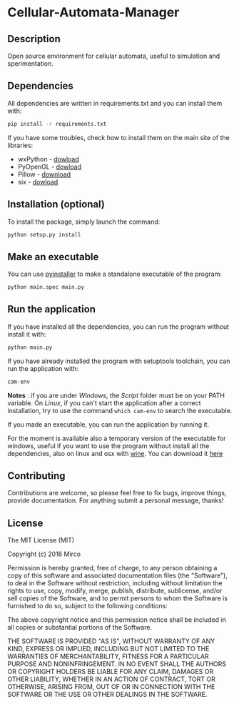 Cellular-Automata-Manager
=========================

## Description
Open source environment for cellular automata, useful to simulation and sperimentation.

## Dependencies

All dependencies are written in requirements.txt and you can install them with:
```bash
pip install -r requirements.txt
```

If you have some troubles, check how to install them on the main site of the libraries:
* wxPython - [dowload](http://www.wxpython.org/download.php#stable)
* PyOpenGL - [dowload](http://pyopengl.sourceforge.net)
* Pillow - [download](http://python-pillow.org)
* six - [dowload](https://pypi.python.org/pypi/six)

## Installation (optional)

To install the package, simply launch the command:
```bash
python setup.py install
```

## Make an executable

You can use [pyinstaller](http://www.pyinstaller.org/) to make a standalone executable of the program:
```bash
python main.spec main.py
```

## Run the application

If you have installed all the dependencies, you can run the program without install it with:
```bash
python main.py
```

If you have already installed the program with setuptools toolchain, you can run the application with:
```bash
cam-env
```

**Notes** : if you are under _Windows_, the _Script_ folder must be on your PATH variable. 
On _Linux_, if you can't start the application after a correct installation, try
to use the command ```which cam-env``` to search the executable. 

If you made an executable, you can run the application by running it.

For the moment is available also a temporary version of the executable for windows, useful if you want to use the program without install all the dependencies, also on linux and osx with [wine](https://www.winehq.org/). You can download it [here](https://dl.dropboxusercontent.com/u/16546001/cam.zip)

## Contributing

Contributions are welcome, so please feel free to fix bugs, improve things, provide documentation. 
For anything submit a personal message, thanks!



## License
The MIT License (MIT)

Copyright (c) 2016 Mirco

Permission is hereby granted, free of charge, to any person obtaining a copy of this software and associated documentation files (the "Software"), to deal in the Software without restriction, including without limitation the rights to use, copy, modify, merge, publish, distribute, sublicense, and/or sell copies of the Software, and to permit persons to whom the Software is furnished to do so, subject to the following conditions:

The above copyright notice and this permission notice shall be included in all copies or substantial portions of the Software.

THE SOFTWARE IS PROVIDED "AS IS", WITHOUT WARRANTY OF ANY KIND, EXPRESS OR IMPLIED, INCLUDING BUT NOT LIMITED TO THE WARRANTIES OF MERCHANTABILITY, FITNESS FOR A PARTICULAR PURPOSE AND NONINFRINGEMENT. IN NO EVENT SHALL THE AUTHORS OR COPYRIGHT HOLDERS BE LIABLE FOR ANY CLAIM, DAMAGES OR OTHER LIABILITY, WHETHER IN AN ACTION OF CONTRACT, TORT OR OTHERWISE, ARISING FROM, OUT OF OR IN CONNECTION WITH THE SOFTWARE OR THE USE OR OTHER DEALINGS IN THE SOFTWARE.
